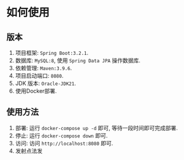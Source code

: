 # 如何使用

## 版本
1. 项目框架: `Spring Boot:3.2.1`.
2. 数据库: `MySQL:8`, 使用 `Spring Data JPA` 操作数据库.
3. 依赖管理: `Maven:3.9.6`.
4. 项目启动端口: `8080`.
5. JDK 版本: `Oracle-JDK21`.
6. 使用Docker部署.

## 使用方法
1. 部署: 运行 `docker-compose up -d` 即可, 等待一段时间即可完成部署.
2. 停止: 运行 `docker-compose down` 即可.
3. 访问: 访问 `http://localhost:8080` 即可.
4. 发射点法发